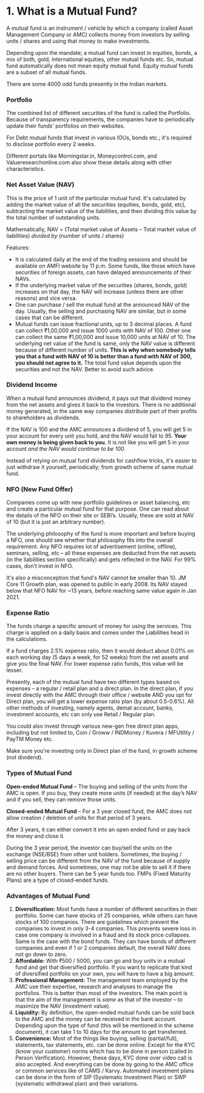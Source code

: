 # 1. What is a Mutual Fund?

A mutual fund is an instrument / vehicle by which a company (called Asset Management Company or AMC) collects money from investors by selling units / shares and using that money to make investments.

Depending upon the mandate; a mutual fund can invest in equities, bonds, a mix of both, gold, international equities, other mutual funds etc. So, mutual fund automatically does not mean equity mutual fund. Equity mutual funds are a subset of all mutual funds.

There are some 4000 odd funds presently in the Indian markets.

### **Portfolio**

The combined list of different securities of the fund is called the Portfolio. Because of transparency requirements, the companies have to periodically update their funds' portfolios on their websites.

For Debt mutual funds that invest in various IOUs, bonds etc.; it's required to disclose portfolio every 2 weeks.

Different portals like Morningstar.in, Moneycontrol.com, and Valueresearchonline.com also show these details along with other characteristics.

### **Net Asset Value (NAV)**

This is the price of 1 unit of the particular mutual fund. It's calculated by adding the market value of all the securities (equities, bonds, gold, etc), subtracting the market value of the liabilities, and then dividing this value by the total number of outstanding units.

Mathematically, NAV = (Total market value of Assets – Total market value of liabilities) *divided by* (number of units / shares)

Features:

-   It is calculated daily at the end of the trading sessions and should be available on AMFI website by 11 p.m. Some funds, like those which have securities of foreign assets, can have delayed announcements of their NAVs.
-   If the underlying market value of the securities (shares, bonds, gold) increases on that day, the NAV will increase (unless there are other reasons) and vice versa.
-   One can purchase / sell the mutual fund at the announced NAV of the day. Usually, the selling and purchasing NAV are similar, but in some cases that can be different.  
-   Mutual funds can issue fractional units, up to 3 decimal places. A fund can collect ₹1,00,000 and issue 1000 units with NAV of 100. Other one can collect the same ₹1,00,000 and issue 10,000 units at NAV of 10. The underlying net value of the fund is same, only the NAV value is different because of different number of units. **This is why when somebody tells you that a fund with NAV of 10 is better than a fund with NAV of 300, you should not agree to it.** The total fund value depends upon the securities and not the NAV. Better to avoid such advice.

### **Dividend Income**

When a mutual fund announces dividend, it pays out that dividend money from the net assets and gives it back to the investors. There is no additional money generated, in the same way companies distribute part of their profits to shareholders as dividends.

If the NAV is 100 and the AMC announces a dividend of 5, you will get 5 in your account for every unit you hold, and the NAV would fall to 95. **Your own money is being given back to you**. It is not like you will get 5 in your account *and the NAV would continue to be 100.*

Instead of relying on mutual fund dividends for cashflow tricks, it's easier to just withdraw it yourself, periodically; from growth scheme of same mutual fund.

### **NFO (New Fund Offer)**

Companies come up with new portfolio guidelines or asset balancing, etc and create a particular mutual fund for that purpose. One can read about the details of the NFO on their site or SEBI’s. Usually, these are sold at NAV of 10 (but it is just an arbitrary number).

The underlying philosophy of the fund is more important and before buying a NFO, one should see whether that philosophy fits into the overall requirement. Any NFO requires lot of advertisement (online, offline), seminars, selling, etc – all these expenses are deducted from the net assets (in the liabilities section specifically) and gets reflected in the NAV. For 99% cases, don’t invest in NFO.

It's also a misconception that fund's NAV cannot be smaller than 10. JM Core 11 Growth plan, was opened to public in early 2008. Its NAV stayed below that NFO NAV for ~13 years, before reaching same value again in Jan 2021.

### **Expense Ratio**

The funds charge a specific amount of money for using the services. This charge is applied on a daily basis and comes under the Liabilities head in the calculations.

If a fund charges 2.5% expense ratio, then it would deduct about 0.01% on each working day (5 days a week, for 52 weeks) from the net assets and give you the final NAV. For lower expense ratio funds, this value will be lesser.

Presently, each of the mutual fund have two different types based on expenses – a regular / retail plan and a direct plan. In the direct plan, if you invest directly with the AMC through their office / website AND you opt for Direct plan, you will get a lower expense ratio plan (by about 0.5-0.6%). All other methods of investing, namely agents, demat account, banks, investment accounts, etc can only use Retail / Regular plan.

You could also invest through various new-gen free direct plan apps, including but not limited to, Coin / Groww / INDMoney / Kuvera / MFUtility / PayTM Money etc.

Make sure you're investing only in Direct plan of the fund, in growth scheme (not dividend).

### **Types of Mutual Fund**

**Open-ended Mutual Fund** – The buying and selling of the units from the AMC is open. If you buy, they create more units (if needed) at the day’s NAV and if you sell, they can remove those units.

**Closed-ended Mutual Fund** – For a 3 year closed fund, the AMC does not allow creation / deletion of units for that period of 3 years.

After 3 years, it can either convert it into an open ended fund or pay back the money and close it.

During the 3 year period, the investor can buy/sell the units on the exchange (NSE/BSE) from other unit holders. Sometimes, the buying / selling price can be different from the NAV of the fund because of supply and demand forces. And sometimes, one may not be able to sell it if there are no other buyers. There can be 5 year funds too. FMPs (Fixed Maturity Plans) are a type of closed-ended funds.

### **Advantages of Mutual Fund**

1.  **Diversification:** Most funds have a number of different securities in their portfolio. Some can have stocks of 25 companies, while others can have stocks of 100 companies. There are guidelines which prevent the companies to invest in only 3-4 companies. This prevents severe loss in case one company is involved in a fraud and its stock price collapses. Same is the case with the bond funds. They can have bonds of different companies and even if 1 or 2 companies default, the overall NAV does not go down to zero.  
2.  **Affordable:** With ₹500 / 5000, you can go and buy units in a mutual fund and get that diversified portfolio. If you want to replicate that kind of diversified portfolio on your own, you will have to have a big amount.
3.  **Professional Management:** The management team employed by the AMC use their expertise, research and analyses to manage the portfolios. This is better than most of the investors. The main point is that the aim of the management is *same* as that of the investor – to maximize the NAV (investment value).
4.  **Liquidity:** By definition, the open-ended mutual funds can be sold back to the AMC and the money can be received in the bank account. Depending upon the type of fund (this will be mentioned in the scheme document), it can take 1 to 10 days for the amount to get transferred.
5.  **Convenience:** Most of the things like buying, selling (partial/full), statements, tax statements, etc. can be done online. Except for the KYC (know your customer) norms which has to be done in person (called In Person Verification). However, these days, KYC done over video call is also accepted. And everything can be done by going to the AMC office or common services like of CAMS / Karvy. Automated investment plans can be done in the form of SIP (Systematic Investment Plan) or SWP (systematic withdrawal plan) and their variations.
